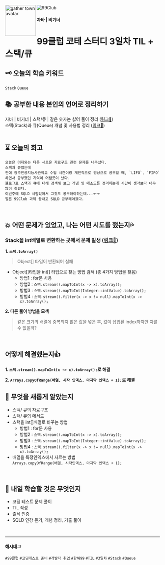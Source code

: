 <img src="https://github.com/MinjuKang727/private/blob/main/I'm%20Super%20Junior/data/99club.png" alt="99Club">
<img src="https://github.com/MinjuKang727/private/blob/main/I'm%20Super%20Junior/data/flip.gif" alt="gather town avatar" width="100px" align="left">

#### 자바 | 비기너
# 99클럽 코테 스터디 3일차 TIL + 스택/큐

## 🗝 오늘의 학습 키워드  
`Stack` `Queue`
<br>

## 📚 공부한 내용 본인의 언어로 정리하기  
자바 | 비기너 | 스택/큐 | 같은 숫자는 싫어 풀이 정리 ([링크🔗](https://github.com/MinjuKang727/I_am_Super_Junior/blob/main/99%20Club/Problem_Solving/%5BBegginer%5DI_hate_same_numbers.md))  
스택(Stack)과 큐(Queue) 개념 및 사용법 정리 ([링크🔗](https://github.com/MinjuKang727/Java/blob/2599fd901058d7588a01cdf58077078206b0b670/markdown/StackNQueue.md))  
<br>

## ⌛ 오늘의 회고
```
오놀은 어제와는 다른 새로운 자료구조 관련 문제를 내주셨다.
스택과 큐였는데
전에 광주인공지능사관학교 수업 시간이랑 개인적으로 영상으로 공부할 때, `LIFO`, `FIFO`하면서 공부했던 기억이 어렴풋이 났다.
블로그로 스택과 큐에 대해 검색해 보고 개념 및 메소드를 정리하는데 시간이 생각보다 너무 많이 걸렸다.
이번주에 SQLD 시험있어서 그것도 공부해야하는데...ㅜㅜ
얼른 99Club 과제 끝내고 SQLD 공부해야겠다.
```
<br>

## 💥 어떤 문제가 있었고, 나는 어떤 시도를 했는지💦  
### Stack을 int배열로 변환하는 곳에서 문제 발생 ([링크🔗](https://github.com/MinjuKang727/I_am_Super_Junior/blob/ced313a89aa654d90760e2ecf90992450bd2dc3e/Error%20Note/%5BJAVA%5Dincompatible%20types%3A%20Object%5B%5D%20cannot%20be%20converted%20to%20int%5B%5D.md))
**1. `스택.toArray()`**
  > Object[] 타입이 반환되어 실패
  - Object[]타입을 int[] 타입으로 찾는 방법 검색 (총 4가지 방법을 찾음)
    - 방법1 : for문 사용
    - 방법2 : `스택.stream().mapToInt(x -> x).toArray();`
    - 방법3 : `스택.stream().mapToInt(Integer::intValue).toArray();`
    - 방법4 : `스택.stream().filter(x -> x != null).mapToInt(x -> x).toArray();`
  
**2. 다른 풀이 방법을 모색**
  > 같은 크기의 배열에 중복되지 않은 값을 넣은 후, 값이 삽입된 index까지만 자를 수 없을까?

<br>

## 어떻게 해결했는지👍  
**1. `스택.stream().mapToInt(x -> x).toArray();`로 해결**

**2. `Arrays.copyOfRange(배열, 시작 인덱스, 마지막 인덱스 + 1);`로 해결**
<br>

## 💬 무엇을 새롭게 알았는지  
- 스택/ 큐의 자료구조  
- 스택/ 큐의 메서드
- 스택을 int[]배열로 바꾸는 방법
  - 방법1 : for문 사용
  - 방법2 : `스택.stream().mapToInt(x -> x).toArray();`
  - 방법3 : `스택.stream().mapToInt(Integer::intValue).toArray();`
  - 방법4 : `스택.stream().filter(x -> x != null).mapToInt(x -> x).toArray();`
- 배열을 특정인덱스에서 자르는 방법  
  `Arrays.copyOfRange(배열, 시작인덱스, 마지막 인덱스 + 1);`  

<br>
  
## 💭 내일 학습할 것은 무엇인지
- 코딩 테스트 문제 풀이
- TIL 작성
- 출석 인증
- SQLD 인강 듣기, 개념 정리, 기출 풀이
<br>

---
#### 해시태그
`#99클럽` `#코딩테스트 준비` `#개발자 취업` `#항해99` `#TIL` `#3일차` `#Stack` `#Queue`

